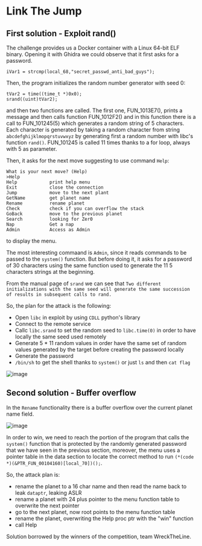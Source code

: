 # Link The Jump

## First solution - Exploit rand()
The challenge provides us a Docker container with a Linux 64-bit ELF binary. Opening it with Ghidra we could observe that it first asks for a password.
```
iVar1 = strcmp(local_68,"secret_passwd_anti_bad_guys");
```

Then, the program initializes the random number generator with seed 0:
```
tVar2 = time((time_t *)0x0);
srand((uint)tVar2);
```

and then two functions are called.
The first one, FUN_1013E7(), prints a message and then calls function FUN_1012F2() and in this function there is a call to FUN_101245(5) which generates a random string of 5 characters.
Each character is generated by taking a random character from string `abcdefghijklmopqrstuvwxyz` by generating first a random number with libc's function `rand()`.
FUN_101245 is called 11 times thanks to a for loop, always with 5 as parameter.

Then, it asks for the next move suggesting to use command `Help`:
```
What is your next move? (Help)
>Help
Help            print help menu
Exit            close the connection
Jump            move to the next plant
GetName         get planet name
Rename          rename planet
Check           check if you can overflow the stack
GoBack          move to the previous planet
Search          looking for Zer0
Nap             Get a nap
Admin           Access as Admin
```

to display the menu.

The most interesting commaand is `Admin`, since it reads commands to be passed to the `system()` function.
But before doing it, it asks for a password of 30 characters using the same function used to generate the 11 5 characters strings at the beginning.

From the manual page of `srand` we can see that `Two different initializations with the same seed will generate the same succession of results in subsequent calls to rand.`

So, the plan for the attack is the following:
- Open `libc` in exploit by using `CDLL` python's library
- Connect to the remote service
- Callc `libc.srand` to set the random seed to `libc.time(0)` in order to have locally the same seed used remotely
- Generate 5 * 11 random values in order have the same set of random values generated by the target before creating the password locally
- Generate the password
- `/bin/sh` to get the shell thanks to `system()` or just `ls` and then `cat flag`

![image](https://user-images.githubusercontent.com/32301476/197350696-988ba074-fee7-4044-81cc-0b869a6d819e.png)

## Second solution - Buffer overflow 
In the `Rename` functionality there is a buffer overflow over the current planet name field.

![image](https://user-images.githubusercontent.com/32301476/197352405-d3c883ac-df7e-413c-90fc-27d370c48fcf.png)

In order to win, we need to reach the portion of the program that calls the `system()` function that is protected by the randomly generated password that we have seen in the previous section, moreover, the menu uses a pointer table in the data section to locate the correct method to run `(*(code *)(&PTR_FUN_00104160)[local_70])();`.

So, the attack plan is:
- rename the planet to a 16 char name and then read the name back to leak `dataptr`, leaking ASLR
- rename a planet with 24 plus pointer to the menu function table to overwrite the next pointer
- go to the next planet, now root points to the menu function table
- rename the planet, overwriting the Help proc ptr with the "win" function
- call Help

Solution borrowed by the winners of the competition, team WreckTheLine.
